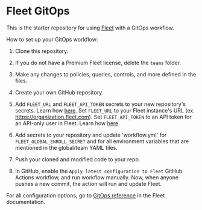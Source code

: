 # Fleet GitOps

This is the starter repository for using [Fleet](https://fleetdm.com) with a GitOps workflow.

How to set up your GitOps workflow:

1. Clone this repository.

2. If you do not have a Premium Fleet license, delete the `teams` folder.

3. Make any changes to policies, queries, controls, and more defined in the files.

4. Create your own GitHub repository.

5. Add `FLEET_URL` and `FLEET_API_TOKEN` secrets to your new repository's secrets. Learn how [here](https://docs.github.com/en/actions/security-guides/using-secrets-in-github-actions#creating-secrets-for-a-repository). Set `FLEET_URL` to your Fleet instance's URL (ex. https://organization.fleet.com). Set `FLEET_API_TOKEN` to an API token for an API-only user in Fleet. Learn how [here](https://fleetdm.com/docs/using-fleet/fleetctl-cli#create-api-only-user).

6. Add secrets to your repository and update 'workflow.yml' for `FLEET_GLOBAL_ENROLL_SECRET` and for all environment variables that are mentioned in the global/team YAML files.

8. Push your cloned and modified code to your repo.

9. In GitHub, enable the `Apply latest configuration to Fleet` GitHub Actions workflow, and run workflow manually. Now, when anyone pushes a new commit, the action will run and update Fleet.

For all configuration options, go to [GitOps reference](https://fleetdm.com/docs/using-fleet/gitops) in the Fleet documentation.
